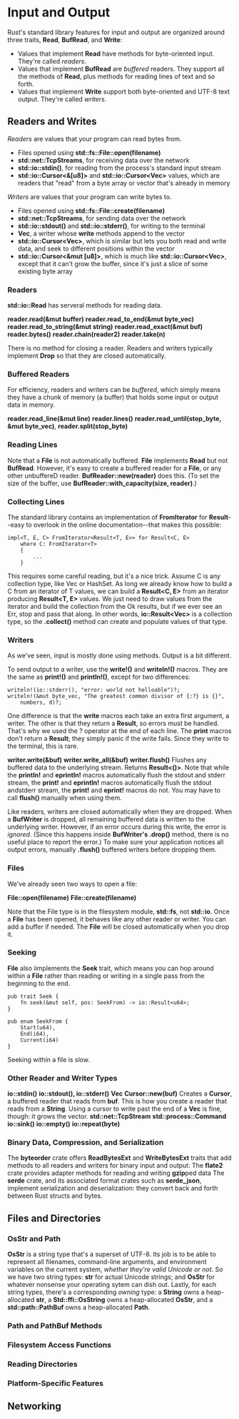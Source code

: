 # Input and Output

Rust's standard library features for input and output are organized around three traits, **Read**, **BufRead**, and **Write**:

* Values that implement **Read** have methods for byte-oriented input. They're called *readers*.
* Values that implement **BufRead** are *buffered* readers. They support all the methods of **Read**, plus methods for reading lines of text and so forth.
* Values that implement **Write** support both byte-oriented and UTF-8 text output. They're called *writers*.



## Readers and Writes

*Readers* are values that your program can read bytes from.

* Files opened using **std::fs::File::open(filename)**
* **std::net::TcpStreams**, for receiving data over the network
* **std::io::stdin()**, for reading from the process's standard input stream
* **std::io::Cursor<&[u8]>** and **std::io::Cursor<Vec<u8>>** values, which are readers that "read" from a byte array or vector that's already in memory

*Writers* are values that your program can write bytes to.

* Files opened using **std::fs::File::create(filename)**
* **std::net::TcpStreams**, for sending data over the network
* **std::io::stdout()** and **std::io::stderr()**, for writing to the terminal
* **Vec<u8>**, a writer whose **write** methods append to the vector
* **std::io::Cursor<Vec<u8>>**, which is similar but lets you both read and write data, and seek to different positions within the vector
* **std::io::Cursor<&mut [u8]>**, which is much like **std::io::Cursor<Vec<u8>>**, except that it can't grow the buffer, since it's just a slice of some existing byte array

### Readers

**std::io::Read** has serveral methods for reading data.

**reader.read(&mut buffer)**
**reader.read_to_end(&mut byte_vec)**
**reader.read_to_string(&mut string)**
**reader.read_exact(&mut buf)**
**reader.bytes()**
**reader.chain(reader2)**
**reader.take(n)**

There is no method for closing a reader. Readers and writers typically implement **Drop** so that they are closed automatically.


### Buffered Readers

For efficiency, readers and writers can be *buffered*, which simply means they have a chunk of memory (a buffer) that holds some input or output data in memory. 

**reader.read_line(&mut line)**
**reader.lines()**
**reader.read_until(stop_byte, &mut byte_vec)**, **reader.split(stop_byte)**



### Reading Lines

Note that a **File** is not automatically buffered. **File** implements **Read** but not **BufRead**. However, it's easy to create a buffered reader for a **File**, or any other unbuffereD reader. **BufReader::new(reader)** does this. (To set the size of the buffer, use **BufReader::with_capacity(size, reader)**.)

### Collecting Lines

The standard library contains an implementation of **FromIterator** for **Result**--easy to overlook in the online documentation--that makes this possible:

    impl<T, E, C> FromIterator<Result<T, E>> for Result<C, E>
        where C: FromIterator<T>
        {
            ...
        }

This requires some careful reading, but it's a nice trick. Assume C is any collection type, like Vec or HashSet. As long we already know how to build a C from an iterator of T values, we can build a **Result<C, E>** from an iterator producing **Result<T, E>** values. We just need to draw values from the iterator and build the collection from the Ok results, but if we ever see an Err, stop and pass that along.
In other words, **io::Result<Vec<String>>** is a collection type, so the **.collect()** method can create and populate values of that type.


### Writers

As we've seen, input is mostly done using methods. Output is a bit different.

To send output to a writer, use the **write!()** and **writeln!()** macros. They are the same as **print!()** and **println!()**, except for two differences:

    writeln!(io::stderr(), "error: world not helloable")?;
    writeln!(&mut byte_vec, "The greatest common divisor of {:?} is {}",
        numbers, d)?;

One difference is that the **write** macros each take an extra first argument, a writer. The other is that they return a **Result**, so errors must be handled. That's why we used the ? operator at the end of each line.
The **print** macros don't return a **Result**; they simply panic if the write fails. Since they write to the terminal, this is rare.

**writer.write(&buf)**
**writer.write_all(&buf)**
**writer.flush()**
    Flushes any buffered data to the underlying stream. Returns **Result<()>**.
    Note that while the **println!** and **eprintln!** macros automatically flush the stdout and stderr stream, the **print!** and **eprintln!** macros automatically flush the stdout andstderr stream, the **print!** and **eprint!** macros do not. You may have to call **flush()** manually when using them.

Like readers, writers are closed automatically when they are dropped.
When a **BufWriter** is dropped, all remaining buffered data is written to the underlying writer. However, if an error occurs during this write, the error is *ignored*. (Since this happens inside **BufWriter's .drop()** method, there is no useful place to report the error.) To make sure your application notices all output errors, manually **.flush()** buffered writers before dropping them.

### Files

We've already seen two ways to open a file:

**File::open(filename)**
**File::create(filename)**

Note that the File type is in the filesystem module, **std::fs**, not **std::io**.
Once a **File** has been opened, it behaves like any other reader or writer. You can add a buffer if needed. The **File** will be closed automatically when you drop it.

### Seeking

**File** also iimplements the **Seek** trait, which means you can hop around within a **File** rather than reading or writing in a single pass from the beginning to the end.

    pub trait Seek {
        fn seek(&mut self, pos: SeekFrom) -> io::Result<u64>;
    }
    
    pub enum SeekFrom {
        Start(u64),
        End(i64), 
        Current(i64)
    }

Seeking within a file is slow.

### Other Reader and Writer Types

**io::stdin()**
**io::stdout(), io::stderr()**
**Vec<u8>**
**Cursor::new(buf)**
    Creates a **Cursor**, a buffered reader that reads from **buf**. This is how you create a reader that reads from a **String**.
    Using a cursor to write past the end of a **Vec<u8>** is fine, though: it grows the vector.
**std::net::TcpStream**
**std::process::Command**
**io::sink()**
**io::empty()**
**io::repeat(byte)**

### Binary Data, Compression, and Serialization

The **byteorder** crate offers **ReadBytesExt** and **WriteBytesExt** traits that add methods to all readers and writers for binary input and output:
The **flate2** crate provides adapter methods for reading and writing **gzip**ped data
The **serde** crate, and its associated format crates such as **serde_json**, implement serialization and deserialization: they convert back and forth between Rust structs and bytes.


## Files and Directories


### OsStr and Path

**OsStr** is a string type that's a superset of UTF-8. Its job is to be able to represent all filenames, command-line arguments, and environment variables on the current system, *whether they're valid Unicode or not*. 
So we have two string types: **str** for actual Unicode strings; and **OsStr** for whatever nonsense your operating sytem can dish out.
Lastly, for each string types, there's a corresponding *owning* type: a **String** owns a heap-allocated **str**, a **Std::ffi::OsString** owns a heap-allocated **OsStr**, and a **std::path::PathBuf** owns a heap-allocated **Path**.


### Path and PathBuf Methods

### Filesystem Access Functions

### Reading Directories

### Platform-Specific Features


## Networking

